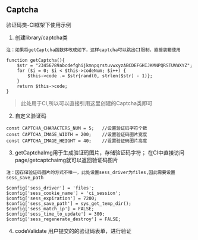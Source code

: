 ## Captcha

验证码类-CI框架下使用示例

1. 创建library/captcha类

```
注：如果将getCaptcha函数体改成如下，这样captcha可以跳出CI限制，直接装箱使用

function getCaptcha(){
	$str = "23456789abcdefghijkmnpqrstuvwxyzABCDEFGHIJKMNPQRSTUVWXYZ";
	for ($i = 0; $i < $this->codeNum; $i++) {
	    $this->code .= $str{rand(0, strlen($str) - 1)};
	}
	return $this->code;
}
```
> 此处用于CI,所以可以直接引用这里创建的Captcha类即可

2. 自定义验证码
```
const CAPTCHA_CHARACTERS_NUM = 5;   //设置验证码字符个数
const CAPTCHA_IMAGE_WIDTH = 200;    //设置验证码图片宽度
const CAPTCHA_IMAGE_HEIGHT = 40;    //设置验证码图片高度
```

3. getCaptchaImg用于生成验证码图片，存储验证码字符；
在CI中直接访问 page/getcaptchaimg就可以返回验证码图片
```
注：因存储验证码图片的方式不唯一，此处设置sess_driver为files,因此需要设置sess_save_path

$config['sess_driver'] = 'files';
$config['sess_cookie_name'] = 'ci_session';
$config['sess_expiration'] = 7200;
$config['sess_save_path'] = sys_get_temp_dir();
$config['sess_match_ip'] = FALSE;
$config['sess_time_to_update'] = 300;
$config['sess_regenerate_destroy'] = FALSE;
```

4. codeValidate
用户提交的的验证码表单，进行验证
